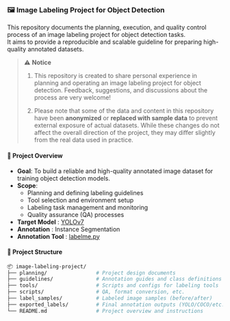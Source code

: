 ### 🖼️ Image Labeling Project for Object Detection
This repository documents the planning, execution, and quality control process of an image labeling project for object detection tasks.  
It aims to provide a reproducible and scalable guideline for preparing high-quality annotated datasets.
> ⚠️ **Notice**
>
> 1. This repository is created to share personal experience in planning and operating an image labeling project for object detection.
> Feedback, suggestions, and discussions about the process are very welcome!
>
> 2. Please note that some of the data and content in this repository have been **anonymized** or **replaced with sample data** to prevent external exposure of actual datasets. While these changes do not affect the overall direction of the project, they may differ slightly from the real data used in practice.

#### 📌 Project Overview
- **Goal**: To build a reliable and high-quality annotated image dataset for training object detection models.
- **Scope**:
  - Planning and defining labeling guidelines
  - Tool selection and environment setup
  - Labeling task management and monitoring
  - Quality assurance (QA) processes
- **Target Model** : [YOLOv7](https://github.com/WongKinYiu/yolov7)
- **Annotation** : Instance Segmentation
- **Annotation Tool** : [labelme.py](https://github.com/wkentaro/labelme)

#### 📂 Project Structure

```bash
📦 image-labeling-project/
├── planning/                # Project design documents
├── guidelines/              # Annotation guides and class definitions
├── tools/                   # Scripts and configs for labeling tools
├── scripts/                 # QA, format conversion, etc.
├── label_samples/           # Labeled image samples (before/after)
├── exported_labels/         # Final annotation outputs (YOLO/COCO/etc.)
└── README.md                # Project overview and instructions

